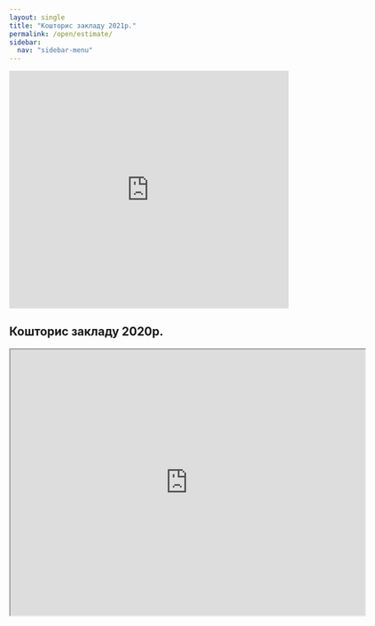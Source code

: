 ```yaml
---
layout: single
title: "Кошторис закладу 2021р."
permalink: /open/estimate/
sidebar:
  nav: "sidebar-menu"
---
```


<div style="left: 0; width: 100%; height: 0; position: relative; padding-bottom: 85.0847%;"><iframe src="https://drive.google.com/file/d/14t8gCVaMzLp03RddsznMc_vveen6cjMi/preview" style="border: 0; top: 0; left: 0; width: 100%; height: 100%; position: absolute;" allowfullscreen></iframe></div>

Кошторис закладу 2020р.
----

<iframe src="https://drive.google.com/file/d/1DyjbUG-MJr5Qza32ZD6lvyTbc44x9v3u/preview" width="640" height="480" allow="autoplay"></iframe>

